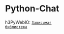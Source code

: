 # Python-Chat

h3PyWebIO: <code>[Зависимая библиотека](https://github.com/pywebio/PyWebIO "Необходимо установить, для корректной работы!")</code>
